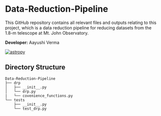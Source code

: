 # Data-Reduction-Pipeline

This GitHub repository contains all relevant files and outputs relating to this project, which is a data reduction pipeline for reducing datasets from the 1.8-m telescope at Mt. John Observatory.

**Developer:** Aayushi Verma 

[![astropy](http://img.shields.io/badge/powered%20by-AstroPy-orange.svg?style=flat)](http://www.astropy.org/)

## Directory Structure
```
Data-Reduction-Pipeline
├── drp
│   ├── __init__.py         
│   └── drp.py
|   └── covenience_functions.py
└── tests
    ├── __init__.py         
    └── test_drp.py
```
